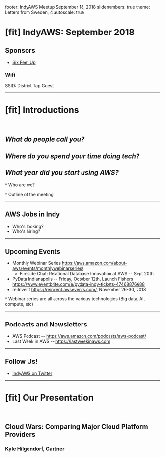 footer: IndyAWS Meetup September 18, 2018
slidenumbers: true
theme: Letters from Sweden, 4
autoscale: true

# [fit] IndyAWS: September 2018

## Sponsors

* [Six Feet Up](https://www.sixfeetup.com)

### Wifi
SSID: District Tap Guest

----

# [fit] Introductions

<br/>

## __*What do people call you?*__

## _**Where do you spend your time doing tech?**_

## _**What year did you start using AWS?**_

^ Who are we?

^ Outline of the meeting

----

## AWS Jobs in Indy

* Who's looking?
* Who's hiring?

----

## Upcoming Events

* Monthly Webinar Series <https://aws.amazon.com/about-aws/events/monthlywebinarseries/>
    * Fireside Chat: Relational Database Innovation at AWS -- Sept 20th
* PyData Indianapolis -- Friday, October 12th, Launch Fishers <https://www.eventbrite.com/e/pydata-indy-tickets-47468876688>
* re:Invent <https://reinvent.awsevents.com/>, November 26-30, 2018

^ Webinar series are all across the various technologies (Big data, AI, compute, etc)

---

## Podcasts and Newsletters

* AWS Podcast -- https://aws.amazon.com/podcasts/aws-podcast/
* Last Week in AWS -- https://lastweekinaws.com



----

## Follow Us!

* [IndyAWS on Twitter](http://twitter.com/indyaws)

---

# [fit] Our Presentation

<br/>

## Cloud Wars: Comparing Major Cloud Platform Providers
### Kyle Hilgendorf, Gartner

